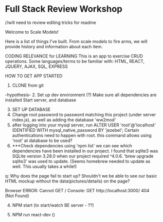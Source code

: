 # Full Stack Review Workshop
//will need to review editing tricks for readme

Welcome to Scale Models! 

Here is a list of things I've built. From scale models to fire arms, we will provide history and information about each item. 

CODING RELEVANCE for LEARNING
This is an app to exercise CRUD operations. Some languages/terms to be familiar with: HTML, REACT, JQUERY, AJAX, SQL, EXPRESS

HOW TO GET APP STARTED
1. CLONE from git 

-hypothesis-
2. Set up dev environment (?)
  Make sure all dependencies are installed
  Start server, and database

3. SET UP DATABASE
  1. Change root password to password matching this project (under server index.js), as well as adding the database 'ww2mod' 
  2. after logging into your mysql server, run ALTER USER 'root'@'localhost' IDENTIFIED WITH mysql_native_password BY 'jezebel';
      Certain authentications need to happen with root. this command allows using 'root' at database to be used? 
  3. ***Check dependencies
      using 'npm list' we can see which dependencies have been installed in our project. I found that sqlite3 was SQLite version 3.28.0 when our project required ^4.0.6. 'brew upgrade sqlite3' was used to update. (Seems homebrew needed to update as well. This usually takes a while!)



q: Why does the page fail to start up? Shouldn't we be able to see our basic HTML mockup without the data(pictures/details) on the page?  
  
  Browser
        ERROR: Cannot GET /
  Console:
        GET http://localhost:3000/ 404 (Not Found)





4. NPM start (to start/watch BE server - ??)

5. NPM run react-dev ()





